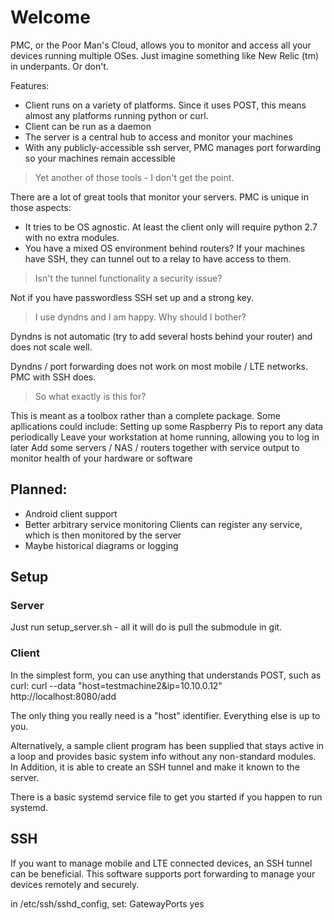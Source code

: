 # Welcome

PMC, or the Poor Man's Cloud, allows you to monitor and access all your devices running multiple OSes.
Just imagine something like New Relic (tm) in underpants. Or don't.

Features:

* Client runs on a variety of platforms. Since it uses POST, this means almost any platforms running python or curl.
* Client can be run as a daemon
* The server is a central hub to access and monitor your machines
* With any publicly-accessible ssh server, PMC manages port forwarding so your machines remain accessible


> Yet another of those tools - I don't get the point.

There are a lot of great tools that monitor your servers. PMC is unique in those aspects:
 
* It tries to be OS agnostic. At least the client only will require python 2.7 with no extra modules.
* You have a mixed OS environment behind routers? If your machines have SSH, they can tunnel out to a relay to have access to them.

> Isn't the tunnel functionality a security issue?

Not if you have passwordless SSH set up and a strong key.

> I use dyndns and I am happy. Why should I bother?

Dyndns is not automatic (try to add several hosts behind your router) and does not scale well.

Dyndns / port forwarding does not work on most mobile / LTE networks. PMC with SSH does.

> So what exactly is this for?

This is meant as a toolbox rather than a complete package. Some apllications could include:
Setting up some Raspberry Pis to report any data periodically
Leave your workstation at home running, allowing you to log in later
Add some servers / NAS / routers together with service output to monitor health of your hardware or software

## Planned:

* Android client support
* Better arbitrary service monitoring
Clients can register any service, which is then monitored by the server
* Maybe historical diagrams or logging

 
## Setup

### Server
Just run setup_server.sh - all it will do is pull the submodule in git.

### Client

In the simplest form, you can use anything that understands POST, such as curl:
curl --data "host=testmachine2&ip=10.10.0.12" http://localhost:8080/add

The only thing you really need is a "host" identifier. Everything else is up to you.

Alternatively, a sample client program has been supplied that stays active in a loop and provides basic system info without any non-standard modules. In Addition, it is able to create an SSH tunnel and make it known to the server.

There is a basic systemd service file to get you started if you happen to run systemd.


## SSH
If you want to manage mobile and LTE connected devices, an SSH tunnel can be beneficial. This software supports port forwarding to manage your devices remotely and securely.

in /etc/ssh/sshd_config, set:
GatewayPorts yes

